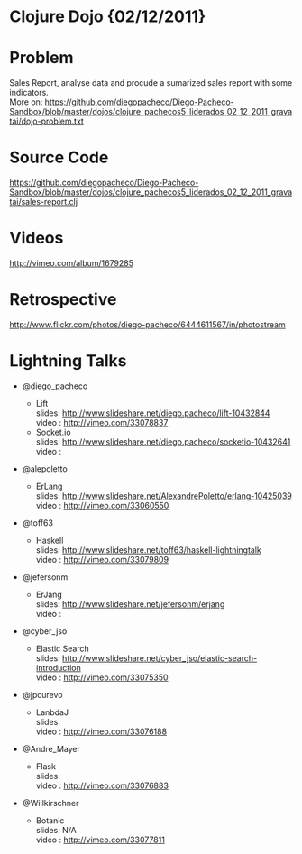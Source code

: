 # Clojure Dojo {02/12/2011}

Problem
========

Sales Report, analyse data and procude a sumarized sales report with some indicators. <br/>
More on: https://github.com/diegopacheco/Diego-Pacheco-Sandbox/blob/master/dojos/clojure_pachecos5_liderados_02_12_2011_gravatai/dojo-problem.txt

Source Code
===========

https://github.com/diegopacheco/Diego-Pacheco-Sandbox/blob/master/dojos/clojure_pachecos5_liderados_02_12_2011_gravatai/sales-report.clj

Videos
=======

http://vimeo.com/album/1679285

Retrospective
=============

http://www.flickr.com/photos/diego-pacheco/6444611567/in/photostream

Lightning Talks 
===============

* @diego_pacheco
   * Lift <br/>
        slides: http://www.slideshare.net/diego.pacheco/lift-10432844 <br/>
        video : http://vimeo.com/33078837 <br/>
   * Socket.io <br/>
        slides: http://www.slideshare.net/diego.pacheco/socketio-10432641 <br/>
        video : <br/>

* @alepoletto
   * ErLang <br/>
        slides: http://www.slideshare.net/AlexandrePoletto/erlang-10425039 <br/>
        video : http://vimeo.com/33060550 <br/>
   
* @toff63 
   * Haskell <br/>
       slides: http://www.slideshare.net/toff63/haskell-lightningtalk <br/>
       video : http://vimeo.com/33079809 <br/> 
   
* @jefersonm
   * ErJang <br/>
       slides: http://www.slideshare.net/jefersonm/erjang <br/>
       video : <br/>
   
* @cyber_jso
   * Elastic Search <br/>
       slides: http://www.slideshare.net/cyber_jso/elastic-search-introduction <br/>
       video : http://vimeo.com/33075350 <br/>
   
* @jpcurevo
   * LanbdaJ <br/>
       slides: <br/> 
       video : http://vimeo.com/33076188 <br/>
   
* @Andre_Mayer
   * Flask <br/>
       slides: <br/>
       video : http://vimeo.com/33076883 <br/>

* @Willkirschner 
   * Botanic <br/>
       slides: N/A <br/>
       video : http://vimeo.com/33077811 <br/> 